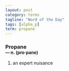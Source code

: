 ```yaml
---
layout: post
category: terms
tagline: "Word of the Day"
tags: [alpha_p]
term: propane
---
```


<h3>Propane<br/> <small>&mdash; n. (pro<span>&middot;</span>pane)</small></h3>
<p><ol>
<li>an expert nuisance</li>
</ol></p>
